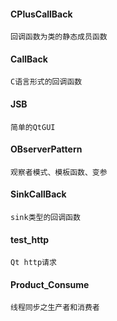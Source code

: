 #### CPlusCallBack
	回调函数为类的静态成员函数
#### CallBack
	C语言形式的回调函数
#### JSB
	简单的QtGUI
#### OBserverPattern
	观察者模式、模板函数、变参
#### SinkCallBack
	sink类型的回调函数
#### test_http
	Qt http请求
#### Product_Consume
    线程同步之生产者和消费者

